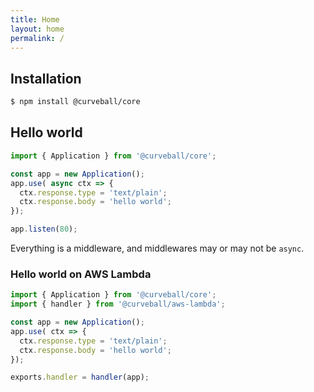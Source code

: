 ```yaml
---
title: Home
layout: home
permalink: /
---
```


## Installation
```bash
$ npm install @curveball/core
```

## Hello world

```typescript
import { Application } from '@curveball/core';

const app = new Application();
app.use( async ctx => {
  ctx.response.type = 'text/plain';
  ctx.response.body = 'hello world';
});

app.listen(80);
```

Everything is a middleware, and middlewares may or may not be `async`.

### Hello world on AWS Lambda

```typescript
import { Application } from '@curveball/core';
import { handler } from '@curveball/aws-lambda';

const app = new Application();
app.use( ctx => {
  ctx.response.type = 'text/plain';
  ctx.response.body = 'hello world';
});

exports.handler = handler(app);
```

<!-- ### HTTP/2 Push

```typescript
const app = new Application();
app.use( ctx => {
  ctx.response.type = 'text/plain';
  ctx.body = 'hello world';

  ctx.push( pushCtx => {

    pushCtx.path = '/sub-item';
    pushCtx.response.type = 'text/html';
    pushCtx.response.body = '<h1>Automatically pushed!</h1>';

  });

});
```

The callback to `ctx.push` will only get called if Push was supported by the
client, and because it creates a new 'context', any middleware can be attached
to it, or even *all* the middleware by doing a 'sub request'.


### Resource-based controllers

Controllers are optional and opinionated. A single controller should only ever
manage one type of resource, or one route.


```typescript
import { Application, Context } from '@curveball/core';
import { Controller } from '@curveball/controller';

const app = new Application();

class MyController extends Controller {

  get(ctx: Context) {

    // This is automatically triggered for GET requests

  }

  put(ctx: Context) {

    // This is automatically triggered for PUT requests

  }

}

app.use(new MyController());
```

### Routing

The recommended pattern is to use exactly one controller per route.

```typescript
import { Application } from '@curveball/core';
import router from '@curveball/router';

const app = new Application();

app.use(router('/articles', new MyCollectionController());
app.use(router('/articles/:id', new MyItemController());
```

### Content-negotation in controllers

```typescript
import { Context } from '@curveball/core';
import { Controller, method, accept } from '@curveball/controller';

class MyController extends Controller {

  @accept('html')
  @method('GET')
  async getHTML(ctx: Context) {

    // This is automatically triggered for GET requests with
    // Accept: text/html

  }

  @accept('json')
  @method('GET')
  async getJSON(ctx: Context) {

    // This is automatically triggered for GET requests with
    // Accept: application/json

  }

}
```

### Emitting errors

To emit a HTTP error, it's possible to set `ctx.status`, but easier to just
throw a related exception.


```typescript
function myMiddleware(ctx: Context, next: Middleware) {

  if (ctx.method !== 'GET') {
    throw new MethodNotAllowed('Only GET is allowed here');
  }
  await next();

}
```

The project also ships with a [middleware][5] to automatically generate
[RFC7807][4] `application/problem+json` responses.

### Transforming HTTP responses in middlewares

With express middlewares it's easy to do something *before* a request was
handled, but if you ever want to transform a response in a middleware, this
can only be achieved through a complicated hack.

This is due to the fact that responses are immediately written to the TCP
sockets, and once written to the socket it's effectively gone.

So to do things like gzipping responses, Express middleware authors needs to
mock the response stream and intercept any bytes sent to it. This can be
clearly seen in the express-compression source:
<https://github.com/expressjs/compression/blob/master/index.js>.

Curveball does not do this. Response bodies are buffered and available by
middlewares.

For example, the following middleware looks for a HTTP Accept header of
`text/html` and automatically transforms JSON to a simple HTML output:

```typescript
app.use( async (ctx, next) => {

  // Let the entire middleware stack run
  await next();

  // HTML encode JSON responses if the client was a browser.
  if (ctx.accepts('text/html') && ctx.response.type ==== 'application/json') {
    ctx.response.type = 'text/html';
    ctx.response.body = '<h1>JSON source</h1><pre>' + JSON.stringify(ctx.response.body) + '</pre>';
  }

});
```

To achieve the same thing in express would be quite complicated.

You might wonder if this is bad for performance for large files. You would be
completely right, and this is not solved yet.

However, instead of writing directly to the output stream the intent for this
is to allow users to set a callback on the `body` property, so writing the
body will not be buffered, just deferred. The complexity of implementing these
middlewares will not change.

### HTML API browser

Curveball also ships with an [API browser][6] that automatically transforms
JSON in to traversable HTML, and automatically parses HAL links and HTTP Link
headers.

Every navigation element is completely generated based on links found in the
response.

To use it:

```typescript
import { halBrowser } from 'hal-browser';
import { Application } from '@curveball/core';

const app = new Application();
app.use(halBrowser());
```

### Sending informational responses

```typescript
ctx.response.sendInformational(103, {
  link: '</foo>; rel="preload"'
})
```

### Parsing Prefer headers

```typescript
const foo = ctx.request.prefer('return');
// Could be 'representation', 'minimal' or false
console.log(foo);
```

[1]: https://expressjs.com/
[2]: https://koajs.com/
[3]: https://github.com/awslabs/aws-serverless-express/blob/master/src/index.js
[4]: https://tools.ietf.org/html/rfc7807
[5]: https://github.com/curveball/problem/
[6]: https://github.com/curveball/hal-browser
[7]: https://github.com/curveball/core/issues
[8]: https://github.com/curveball
[9]: https://curveballjs.org/
[10]: https://github.com/curveball/core
[11]: https://badgateway.net/
[12]: https://github.com/curveball/a12n-server -->

